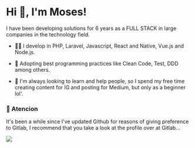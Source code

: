 # Hi 👋, I'm Moses!

I have been developing solutions for 6 years as a FULL STACK in large companies in the technology field.

- 👩‍💻 I develop in PHP, Laravel, Javascript, React and Native, Vue.js and Node.js.

- 🌱 Adopting best programming practices like Clean Code, Test, DDD among others.

- 🤝 I'm always looking to learn and help people, so I spend my free time creating content for IG and posting for Medium, but only as a beginner lol'.

### 🚨 Atencion
It's been a while since I've updated Github for reasons of giving preference to Gitlab, I recommend that you take a look at the profile over at Gitlab...

[<img src="https://img.shields.io/badge/GitLab-330F63?style=for-the-badge&logo=gitlab&logoColor=white">](https://gitlab.com/moisesfausto)
